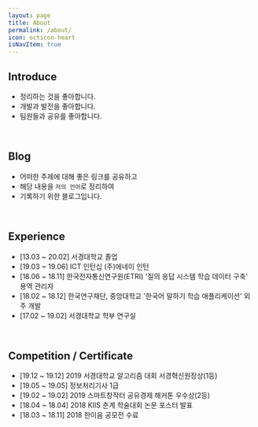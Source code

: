 ```yaml
---
layout: page
title: About
permalink: /about/
icon: octicon-heart
isNavItem: true
---
```


## Introduce
* 정리하는 것을 좋아합니다.
* 개발과 발전을 좋아합니다.
* 팀원들과 공유를 좋아합니다.  
<br>

## Blog
* 어떠한 주제에 대해 좋은 링크를 공유하고
* 해당 내용을 `저의 언어`로 정리하여
* 기록하기 위한 블로그입니다.  
<br>

## Experience
* [13.03 ~ 20.02] 서경대학교 졸업
* [19.03 ~ 19.06] ICT 인턴십 (주)에네이 인턴
* [18.06 ~ 18.11] 한국전자통신연구원(ETRI) '질의 응답 시스템 학습 데이터 구축'  용역 관리자
* [18.02 ~ 18.12] 한국연구재단, 중앙대학교 '한국어 말하기 학습 애플리케이션' 외주 개발
* [17.02 ~ 19.02] 서경대학교 학부 연구실  
<br>

## Competition / Certificate
* [19.12 ~ 19.12] 2019 서경대학교 알고리즘 대회 서경혁신원장상(1등)
* [19.05 ~ 19.05] 정보처리기사 1급
* [19.02 ~ 19.02] 2019 스마트창작터 공유경제 해커톤 우수상(2등)
* [18.04 ~ 18.04] 2018 KIIS 춘계 학술대회 논문 포스터 발표
* [18.03 ~ 18.11] 2018 한이음 공모전 수료
